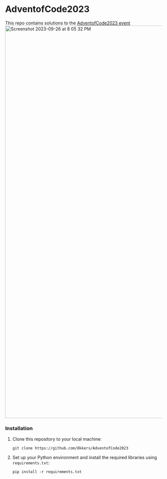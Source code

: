 # AdventofCode2023
This repo contains solutions to the [AdventofCode2023 event](https://adventofcode.com/2023)
<img width="1261" alt="Screenshot 2023-09-26 at 8 05 32 PM" src="(https://github.com/Okkers/AdventofCode2023/assets/63322474/ddc874ca-d2b9-4066-8b56-7f2b04ed1921)">

### Installation

1. Clone this repository to your local machine:

   ```
   git clone https://github.com/Okkers/AdventofCode2023
   ```

2. Set up your Python environment and install the required libraries using `requirements.txt`:

   ```
   pip install -r requirements.txt
   ```
